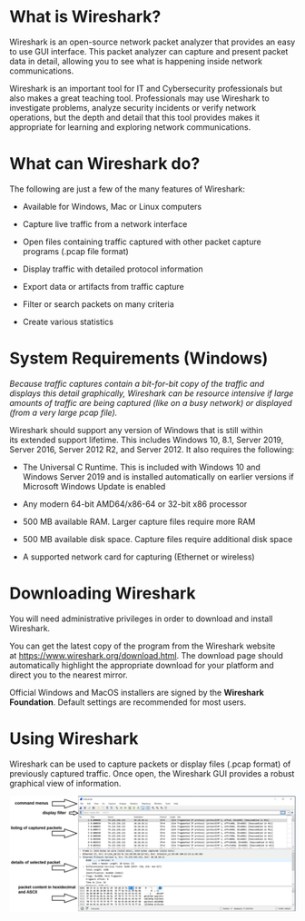 What is Wireshark?
==================

Wireshark is an open-source network packet analyzer that provides an easy to use
GUI interface. This packet analyzer can capture and present packet data in
detail, allowing you to see what is happening inside network communications.

Wireshark is an important tool for IT and Cybersecurity professionals but also
makes a great teaching tool. Professionals may use Wireshark to investigate
problems, analyze security incidents or verify network operations, but the depth
and detail that this tool provides makes it appropriate for learning and
exploring network communications.

What can Wireshark do?
======================

The following are just a few of the many features of Wireshark:

-   Available for Windows, Mac or Linux computers

-   Capture live traffic from a network interface

-   Open files containing traffic captured with other packet capture programs
    (.pcap file format)

-   Display traffic with detailed protocol information

-   Export data or artifacts from traffic capture

-   Filter or search packets on many criteria

-   Create various statistics

System Requirements (Windows)
=============================

*Because traffic captures contain a bit-for-bit copy of the traffic and displays
this detail graphically, Wireshark can be resource intensive if large amounts of
traffic are being captured (like on a busy network) or displayed (from a very
large pcap file).*

Wireshark should support any version of Windows that is still within
its extended support lifetime. This includes Windows 10, 8.1, Server 2019,
Server 2016, Server 2012 R2, and Server 2012. It also requires the following:

-   The Universal C Runtime. This is included with Windows 10 and Windows Server
    2019 and is installed automatically on earlier versions if Microsoft Windows
    Update is enabled

-   Any modern 64-bit AMD64/x86-64 or 32-bit x86 processor

-   500 MB available RAM. Larger capture files require more RAM

-   500 MB available disk space. Capture files require additional disk space

-   A supported network card for capturing (Ethernet or wireless)

Downloading Wireshark
=====================

You will need administrative privileges in order to download and install
Wireshark.

You can get the latest copy of the program from the Wireshark website
at <https://www.wireshark.org/download.html>. The download page should
automatically highlight the appropriate download for your platform and direct
you to the nearest mirror.

Official Windows and MacOS installers are signed by the **Wireshark
Foundation**. Default settings are recommended for most users.

Using Wireshark
===============

Wireshark can be used to capture packets or display files (.pcap format) of
previously captured traffic. Once open, the Wireshark GUI provides a robust
graphical view of information.

![](media/34a2c5cba616b435686108ef78f06373.png)
